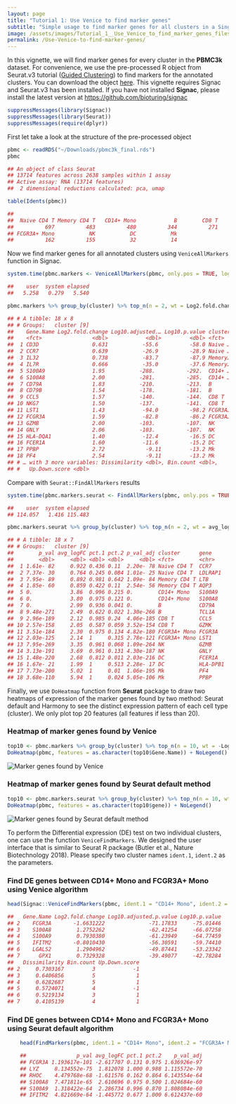 ```yaml
---
layout: page 
title: "Tutorial 1: Use Venice to find marker genes"
subtitle: "Simple usage to find marker genes for all clusters in a Single-cell data"
image: /assets/images/Tutorial_1__Use_Venice_to_find_marker_genes_files/figure-markdown_strict/unnamed-chunk-6-1.png
permalink: /Use-Venice-to-find-marker-genes/
---
```

In this vignette, we will find marker genes for every cluster in the
**PBMC3k** dataset. For convenience, we use the pre-processed R object
from Seurat.v3 tutorial (<a href="https://satijalab.org/seurat/v3.0/pbmc3k_tutorial.html" class="uri">Guided Clustering</a>)
to find markers for the annotated clusters. You can download the object
[here](https://www.dropbox.com/s/63gnlw45jf7cje8/pbmc3k_final.rds?dl=1).
This vignette requires Signac and Seurat.v3 has been installed. If you
have not installed **Signac**, please install the latest version at
<a href="https://github.com/bioturing/signac" class="uri">https://github.com/bioturing/signac</a>

```R
suppressMessages(library(Signac))
suppressMessages(library(Seurat))
suppressMessages(require(dplyr))
```

First let take a look at the structure of the pre-processed object

```R
pbmc <- readRDS("~/Downloads/pbmc3k_final.rds")
pbmc

## An object of class Seurat 
## 13714 features across 2638 samples within 1 assay 
## Active assay: RNA (13714 features)
##  2 dimensional reductions calculated: pca, umap

table(Idents(pbmc))

## 
##  Naive CD4 T Memory CD4 T   CD14+ Mono            B        CD8 T 
##          697          483          480          344          271 
## FCGR3A+ Mono           NK           DC           Mk 
##          162          155           32           14
```

Now we find marker genes for all annotated clusters using `VeniceAllMarkers` function in Signac.

```R
system.time(pbmc.markers <- VeniceAllMarkers(pbmc, only.pos = TRUE, logfc.threshold = 0.25, verbose = F))

##    user  system elapsed 
##   5.258   0.279   5.540

pbmc.markers %>% group_by(cluster) %>% top_n(n = 2, wt = Log2.fold.change)

## # A tibble: 18 x 8
## # Groups:   cluster [9]
##    Gene.Name Log2.fold.change Log10.adjusted.… Log10.p.value cluster
##    <fct>                <dbl>            <dbl>         <dbl> <fct>  
##  1 CD3D                 0.631           -55.6          -58.0 Naive …
##  2 CCR7                 0.639           -26.9          -28.9 Naive …
##  3 IL32                 0.738           -83.7          -87.9 Memory…
##  4 IL7R                 0.666           -35.0          -37.6 Memory…
##  5 S100A9               1.95           -288.          -292.  CD14+ …
##  6 S100A8               2.00           -281.          -285.  CD14+ …
##  7 CD79A                1.83           -210.          -213.  B      
##  8 CD79B                1.54           -178.          -181.  B      
##  9 CCL5                 1.57           -140.          -144.  CD8 T  
## 10 NKG7                 1.50           -137.          -141.  CD8 T  
## 11 LST1                 1.43            -94.0          -98.2 FCGR3A…
## 12 FCGR3A               1.59            -82.8          -86.2 FCGR3A…
## 13 GZMB                 2.00           -103.          -107.  NK     
## 14 GNLY                 2.06           -103.          -107.  NK     
## 15 HLA-DQA1             1.40            -12.4          -16.5 DC     
## 16 FCER1A               1.60            -11.6          -15.2 DC     
## 17 PPBP                 2.72             -9.11         -13.2 Mk     
## 18 PF4                  2.54             -9.11         -13.2 Mk     
## # … with 3 more variables: Dissimilarity <dbl>, Bin.count <dbl>,
## #   Up.Down.score <dbl>
```

Compare with `Seurat::FindAllMarkers` results

```R
system.time(pbmc.markers.seurat <- FindAllMarkers(pbmc, only.pos = TRUE, logfc.threshold = 0.25, verbose = F, min.cells.feature = 0))

##    user  system elapsed 
## 114.057   1.416 115.483

pbmc.markers.seurat %>% group_by(cluster) %>% top_n(n = 2, wt = avg_logFC)

## # A tibble: 18 x 7
## # Groups:   cluster [9]
##        p_val avg_logFC pct.1 pct.2 p_val_adj cluster      gene    
##        <dbl>     <dbl> <dbl> <dbl>     <dbl> <fct>        <chr>   
##  1 1.61e- 82     0.922 0.436 0.11  2.20e- 78 Naive CD4 T  CCR7    
##  2 7.37e- 30     0.764 0.245 0.084 1.01e- 25 Naive CD4 T  LDLRAP1 
##  3 7.95e- 89     0.892 0.981 0.642 1.09e- 84 Memory CD4 T LTB     
##  4 1.85e- 60     0.859 0.422 0.11  2.54e- 56 Memory CD4 T AQP3    
##  5 0.            3.86  0.996 0.215 0.        CD14+ Mono   S100A9  
##  6 0.            3.80  0.975 0.121 0.        CD14+ Mono   S100A8  
##  7 0.            2.99  0.936 0.041 0.        B            CD79A   
##  8 9.48e-271     2.49  0.622 0.022 1.30e-266 B            TCL1A   
##  9 2.96e-189     2.12  0.985 0.24  4.06e-185 CD8 T        CCL5    
## 10 2.57e-158     2.05  0.587 0.059 3.52e-154 CD8 T        GZMK    
## 11 3.51e-184     2.30  0.975 0.134 4.82e-180 FCGR3A+ Mono FCGR3A  
## 12 2.03e-125     2.14  1     0.315 2.78e-121 FCGR3A+ Mono LST1    
## 13 7.95e-269     3.35  0.961 0.068 1.09e-264 NK           GZMB    
## 14 3.13e-191     3.69  0.961 0.131 4.30e-187 NK           GNLY    
## 15 1.48e-220     2.68  0.812 0.011 2.03e-216 DC           FCER1A  
## 16 1.67e- 21     1.99  1     0.513 2.28e- 17 DC           HLA-DPB1
## 17 7.73e-200     5.02  1     0.01  1.06e-195 Mk           PF4     
## 18 3.68e-110     5.94  1     0.024 5.05e-106 Mk           PPBP

```

Finally, we use `DoHeatmap` function from **Seurat** package to draw two
heatmaps of expression of the marker genes found by two method: Seurat
default and Harmony to see the distinct expression pattern of each cell
type (cluster). We only plot top 20 features (all features if less than
20).

### Heatmap of marker genes found by Venice

```R
top10 <- pbmc.markers %>% group_by(cluster) %>% top_n(n = 10, wt = -Log10.adjusted.p.value)
DoHeatmap(pbmc, features = as.character(top10$Gene.Name)) + NoLegend()
```
![Marker genes found by Venice]({{site.baseurl}}/assets/images/Tutorial_1__Use_Venice_to_find_marker_genes_files/figure-markdown_strict/unnamed-chunk-6-1.png)

### Heatmap of marker genes found by Seurat default method
```R
top10 <- pbmc.markers.seurat %>% group_by(cluster) %>% top_n(n = 10, wt = -p_val_adj)
DoHeatmap(pbmc, features = as.character(top10$gene)) + NoLegend()
```
![Marker genes found by Seurat default method]({{site.baseurl}}/assets/images/Tutorial_1__Use_Venice_to_find_marker_genes_files/figure-markdown_strict/unnamed-chunk-7-1.png)

To perform the Differential expression (DE) test on two individual
clusters, one can use the function `VeniceFindMarkers`. We designed the
user interface that is similar to Seurat R package (Butler et al.,
Nature Biotechnology 2018). Please specify two cluster names `ident.1`,
`ident.2` as the parameters.

### Find DE genes between CD14+ Mono and FCGR3A+ Mono using Venice algorithm
```R
head(Signac::VeniceFindMarkers(pbmc, ident.1 = "CD14+ Mono", ident.2 = "FCGR3A+ Mono", logfc.threshold = log(2)))

##   Gene.Name Log2.fold.change Log10.adjusted.p.value Log10.p.value
## 2    FCGR3A       -1.6631222              -71.17833     -75.01446
## 3    S100A8        1.2752262              -62.41254     -66.07258
## 4    S100A9        0.7930380              -61.23949     -64.77459
## 5    IFITM2       -0.8010430              -56.30591     -59.74410
## 6    LGALS2        1.2904962              -49.87441     -53.23342
## 7      GPX1        0.7329328              -39.49077     -42.78284
##   Dissimilarity Bin.count Up.Down.score
## 2     0.7303167         3            -1
## 3     0.6406856         5             1
## 4     0.6282687         5             1
## 5     0.5724071         4            -1
## 6     0.5219134         3             1
## 7     0.4105139         4             1
```
### Find DE genes between CD14+ Mono and FCGR3A+ Mono using Seurat default algorithm
```R
    head(FindMarkers(pbmc, ident.1 = "CD14+ Mono", ident.2 = "FCGR3A+ Mono", logfc.threshold = log(2)))

    ##                p_val avg_logFC pct.1 pct.2    p_val_adj
    ## FCGR3A 1.193617e-101 -2.617707 0.131 0.975 1.636926e-97
    ## LYZ     8.134552e-75  1.812078 1.000 0.988 1.115572e-70
    ## RHOC    4.479768e-68 -1.611576 0.162 0.864 6.143554e-64
    ## S100A8  7.471811e-65  2.610696 0.975 0.500 1.024684e-60
    ## S100A9  1.318422e-64  2.286734 0.996 0.870 1.808084e-60
    ## IFITM2  4.821669e-64 -1.445772 0.677 1.000 6.612437e-60
```
